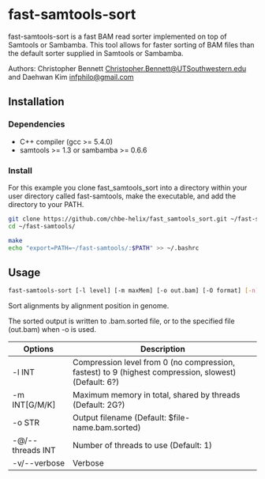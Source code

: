# fast-samtools-sort
fast-samtools-sort is a fast BAM read sorter implemented on top of Samtools or Sambamba. This tool allows for faster sorting of BAM files than the default sorter supplied in Samtools or Sambamba.

Authors: Christopher Bennett <Christopher.Bennett@UTSouthwestern.edu> and Daehwan Kim <infphilo@gmail.com>

## Installation
### Dependencies
* C++ compiler (gcc >= 5.4.0)
* samtools >= 1.3 or sambamba >= 0.6.6 

### Install
For this example you clone fast_samtools_sort into a directory within your user directory called fast-samtools, make the executable, and add the directory to your PATH.

```sh
git clone https://github.com/chbe-helix/fast_samtools_sort.git ~/fast-samtools/
cd ~/fast-samtools/

make
echo "export=PATH=~/fast-samtools/:$PATH" >> ~/.bashrc
```

## Usage
```sh
fast-samtools-sort [-l level] [-m maxMem] [-o out.bam] [-O format] [-n] [-t tag] [-T tmpprefix] [-@ threads] [in.sam|in.bam|in.cram]
```

Sort alignments by alignment position in genome.

The sorted output is written to .bam.sorted file, or to the specified file (out.bam) when -o is used.

Options | Description
--------- | --------------------------
-l INT | Compression level from 0 (no compression, fastest) to 9 (highest compression, slowest) (Default: 6?)
-m INT[G/M/K] | Maximum memory in total, shared by threads (Default: 2G?)
-o STR | Output filename (Default: $file-name.bam.sorted)
-@/--threads INT | Number of threads to use (Default: 1)
-v/--verbose | Verbose

